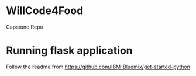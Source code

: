 # WillCode4Food
Capstone Repo


# Running flask application
Follow the readme from https://github.com/IBM-Bluemix/get-started-python
